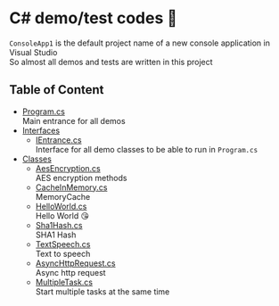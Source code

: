 # C# demo/test codes :rocket:
`ConsoleApp1` is the default project name of a new console application in Visual Studio  
So almost all demos and tests are written in this project

## Table of Content
* [Program.cs](./ConsoleApp1/Program.cs)  
    Main entrance for all demos
* [Interfaces](./ConsoleApp1/Interfaces)  
    * [IEntrance.cs](./ConsoleApp1/Interfaces/IEntrance.cs)  
        Interface for all demo classes to be able to run in `Program.cs`
* [Classes](./ConsoleApp1/Classes)  
    * [AesEncryption.cs](./ConsoleApp1/Classes/AesEncryption.cs)  
        AES encryption methods
    * [CacheInMemory.cs](./ConsoleApp1/Classes/CacheInMemory.cs)  
        MemoryCache
    * [HelloWorld.cs](./ConsoleApp1/Classes/HelloWorld.cs)  
        Hello World :kissing_heart:
    * [Sha1Hash.cs](./ConsoleApp1/Classes/Sha1Hash.cs)  
        SHA1 Hash
    * [TextSpeech.cs](./ConsoleApp1/Classes/TextSpeech.cs)  
        Text to speech
    * [AsyncHttpRequest.cs](./ConsoleApp1/Classes/AsyncHttpRequest.cs)  
        Async http request
    * [MultipleTask.cs](./ConsoleApp1/Classes/MultipleTask.cs)  
        Start multiple tasks at the same time
		